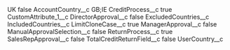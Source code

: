 <?xml version="1.0" encoding="UTF-8"?>
<CustomMetadata xmlns="http://soap.sforce.com/2006/04/metadata" xmlns:xsi="http://www.w3.org/2001/XMLSchema-instance" xmlns:xsd="http://www.w3.org/2001/XMLSchema">
    <label>UK</label>
    <protected>false</protected>
    <values>
        <field>AccountCountry__c</field>
        <value xsi:type="xsd:string">GB;IE</value>
    </values>
    <values>
        <field>CreditProcess__c</field>
        <value xsi:type="xsd:boolean">true</value>
    </values>
    <values>
        <field>CustomAttribute_1__c</field>
        <value xsi:nil="true"/>
    </values>
    <values>
        <field>DirectorApproval__c</field>
        <value xsi:type="xsd:boolean">false</value>
    </values>
    <values>
        <field>ExcludedCountries__c</field>
        <value xsi:nil="true"/>
    </values>
    <values>
        <field>IncludedCountries__c</field>
        <value xsi:nil="true"/>
    </values>
    <values>
        <field>LimitCloneCase__c</field>
        <value xsi:type="xsd:boolean">true</value>
    </values>
    <values>
        <field>ManagerApproval__c</field>
        <value xsi:type="xsd:boolean">false</value>
    </values>
    <values>
        <field>ManualApprovalSelection__c</field>
        <value xsi:type="xsd:boolean">false</value>
    </values>
    <values>
        <field>ReturnProcess__c</field>
        <value xsi:type="xsd:boolean">true</value>
    </values>
    <values>
        <field>SalesRepApproval__c</field>
        <value xsi:type="xsd:boolean">false</value>
    </values>
    <values>
        <field>TotalCreditReturnField__c</field>
        <value xsi:type="xsd:boolean">false</value>
    </values>
    <values>
        <field>UserCountry__c</field>
        <value xsi:nil="true"/>
    </values>
</CustomMetadata>

